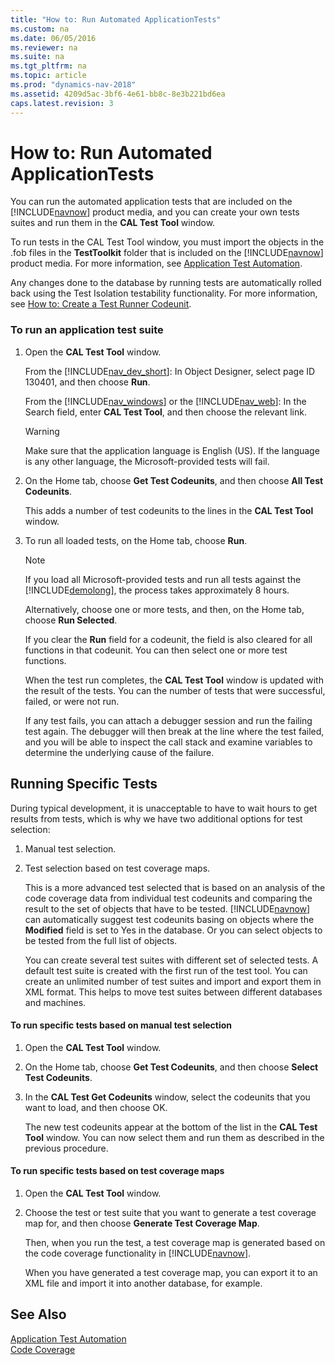 ```yaml
---
title: "How to: Run Automated ApplicationTests"
ms.custom: na
ms.date: 06/05/2016
ms.reviewer: na
ms.suite: na
ms.tgt_pltfrm: na
ms.topic: article
ms.prod: "dynamics-nav-2018"
ms.assetid: 4209d5ac-3bf6-4e61-bb8c-8e3b221bd6ea
caps.latest.revision: 3
---
```

# How to: Run Automated ApplicationTests
You can run the automated application tests that are included on the [!INCLUDE[navnow](includes/navnow_md.md)] product media, and you can create your own tests suites and run them in the **CAL Test Tool** window.  
  
 To run tests in the CAL Test Tool window, you must import the objects in the .fob files in the **TestToolkit** folder that is included on the [!INCLUDE[navnow](includes/navnow_md.md)] product media. For more information, see [Application Test Automation](Application-Test-Automation.md).  
  
 Any changes done to the database by running tests are automatically rolled back using the Test Isolation testability functionality. For more information, see [How to: Create a Test Runner Codeunit](How-to--Create-a-Test-Runner-Codeunit.md).  
  
### To run an application test suite  
  
1. Open the **CAL Test Tool** window.  
  
    From the [!INCLUDE[nav_dev_short](includes/nav_dev_short_md.md)]: In Object Designer, select page ID 130401, and then choose **Run**.  
  
    From the [!INCLUDE[nav_windows](includes/nav_windows_md.md)] or the [!INCLUDE[nav_web](includes/nav_web_md.md)]: In the Search field, enter **CAL Test Tool**, and then choose the relevant link.  
  
   > [!WARNING]  
   >  Make sure that the application language is English \(US\). If the language is any other language, the Microsoft-provided tests will fail.  
  
2. On the Home tab, choose **Get Test Codeunits**, and then choose **All Test Codeunits**.  
  
    This adds a number of test codeunits to the lines in the **CAL Test Tool** window.  
  
3. To run all loaded tests, on the Home tab, choose **Run**.  
  
   > [!NOTE]  
   >  If you load all Microsoft-provided tests and run all tests against the [!INCLUDE[demolong](includes/demolong_md.md)], the process takes approximately 8 hours.  
  
    Alternatively, choose one or more tests, and then, on the Home tab, choose **Run Selected**.  
  
    If you clear the **Run** field for a codeunit, the field is also cleared for all functions in that codeunit. You can then select one or more test functions.  
  
   When the test run completes, the **CAL Test Tool** window is updated with the result of the tests. You can the number of tests that were successful, failed, or were not run.  
  
   If any test fails, you can attach a debugger session and run the failing test again. The debugger will then break at the line where the test failed, and you will be able to inspect the call stack and examine variables to determine the underlying cause of the failure.  
  
## Running Specific Tests  
 During typical development, it is unacceptable to have to wait hours to get results from tests, which is why we have two additional options for test selection:  
  
1. Manual test selection.  
  
2. Test selection based on test coverage maps.  
  
    This is a more advanced test selected that is based on an analysis of the code coverage data from individual test codeunits and comparing the result to the set of objects that have to be tested. [!INCLUDE[navnow](includes/navnow_md.md)] can automatically suggest test codeunits basing on objects where the **Modified** field is set to Yes in the database. Or you can select objects to be tested from the full list of objects.  
  
   You can create several test suites with different set of selected tests. A default test suite is created with the first run of the test tool. You can create an unlimited number of test suites and import and export them in XML format. This helps to move test suites between different databases and machines.  
  
#### To run specific tests based on manual test selection  
  
1. Open the **CAL Test Tool** window.  
  
2. On the Home tab, choose **Get Test Codeunits**, and then choose **Select Test Codeunits**.  
  
3. In the **CAL Test Get Codeunits** window, select the codeunits that you want to load, and then choose OK.  
  
   The new test codeunits appear at the bottom of the list in the **CAL Test Tool** window. You can now select them and run them as described in the previous procedure.  
  
#### To run specific tests based on test coverage maps  
  
1. Open the **CAL Test Tool** window.  
  
2. Choose the test or test suite that you want to generate a test coverage map for, and then choose **Generate Test Coverage Map**.  
  
    Then, when you run the test, a test coverage map is generated based on the code coverage functionality in [!INCLUDE[navnow](includes/navnow_md.md)].  
  
   When you have generated a test coverage map, you can export it to an XML file and import it into another database, for example.  
  
## See Also  
 [Application Test Automation](Application-Test-Automation.md)   
 [Code Coverage](uiref/-$-N_9990-Code-Coverage-$-.md)